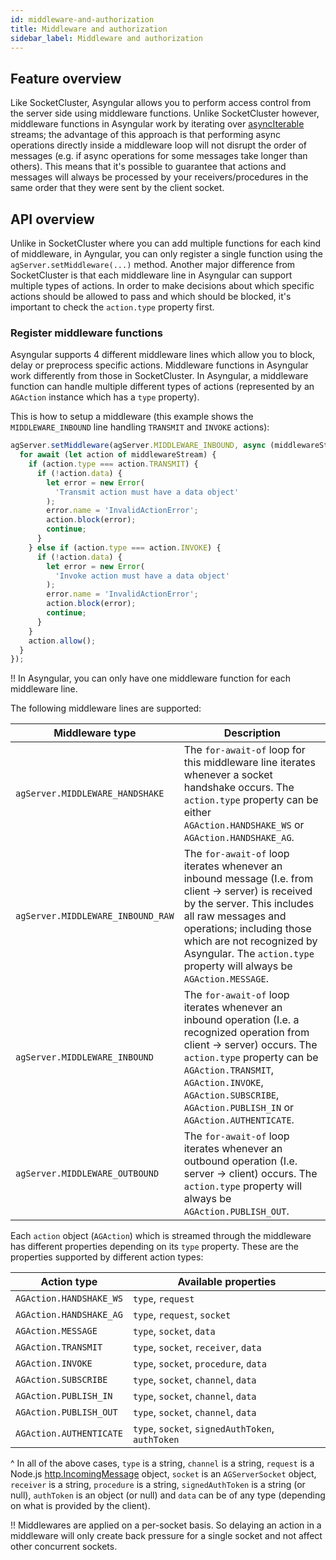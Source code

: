 ```yaml
---
id: middleware-and-authorization
title: Middleware and authorization
sidebar_label: Middleware and authorization
---
```


## Feature overview

Like SocketCluster, Asyngular allows you to perform access control from the server side using middleware functions.
Unlike SocketCluster however, middleware functions in Asyngular work by iterating over [asyncIterable](https://developer.mozilla.org/en-US/docs/Web/JavaScript/Reference/Statements/for-await...of#Iterating_over_async_iterables) streams; the advantage of this approach is that performing async operations directly inside a middleware loop will not disrupt the order of messages (e.g. if async operations for some messages take longer than others). This means that it's possible to guarantee that actions and messages will always be processed by your receivers/procedures in the same order that they were sent by the client socket.

## API overview

Unlike in SocketCluster where you can add multiple functions for each kind of middleware, in Ayngular, you can only register a single function using the `agServer.setMiddleware(...)` method.
Another major difference from SocketCluster is that each middleware line in Asyngular can support multiple types of actions. In order to make decisions about which specific actions should be allowed to pass and which should be blocked, it's important to check the `action.type` property first.

### Register middleware functions

Asyngular supports 4 different middleware lines which allow you to block, delay or preprocess specific actions. Middleware functions in Asyngular work differently from those in SocketCluster. In Asyngular, a middleware function can handle multiple different types of actions (represented by an `AGAction` instance which has a `type` property).

This is how to setup a middleware (this example shows the `MIDDLEWARE_INBOUND` line handling `TRANSMIT` and `INVOKE` actions):

```js
agServer.setMiddleware(agServer.MIDDLEWARE_INBOUND, async (middlewareStream) => {
  for await (let action of middlewareStream) {
    if (action.type === action.TRANSMIT) {
      if (!action.data) {
        let error = new Error(
          'Transmit action must have a data object'
        );
        error.name = 'InvalidActionError';
        action.block(error);
        continue;
      }
    } else if (action.type === action.INVOKE) {
      if (!action.data) {
        let error = new Error(
          'Invoke action must have a data object'
        );
        error.name = 'InvalidActionError';
        action.block(error);
        continue;
      }
    }
    action.allow();
  }
});
```

!! In Asyngular, you can only have one middleware function for each middleware line.

The following middleware lines are supported:

| Middleware type | Description |
|------------------------|------------------------------------------------------------------------------------------------------------------------------------------------------------------------------------------------------------------------------------------------------------------------------------------|
| `agServer.MIDDLEWARE_HANDSHAKE` | The `for-await-of` loop for this middleware line iterates whenever a socket handshake occurs. The `action.type` property can be either `AGAction.HANDSHAKE_WS` or `AGAction.HANDSHAKE_AG`. |
| `agServer.MIDDLEWARE_INBOUND_RAW` | The `for-await-of` loop iterates whenever an inbound message (I.e. from client -> server) is received by the server. This includes all raw messages and operations; including those which are not recognized by Asyngular. The `action.type` property will always be `AGAction.MESSAGE`. |
| `agServer.MIDDLEWARE_INBOUND` | The `for-await-of` loop iterates whenever an inbound operation (I.e. a recognized operation from client -> server) occurs. The `action.type` property can be `AGAction.TRANSMIT`, `AGAction.INVOKE`, `AGAction.SUBSCRIBE`, `AGAction.PUBLISH_IN` or `AGAction.AUTHENTICATE`. |
| `agServer.MIDDLEWARE_OUTBOUND` | The `for-await-of` loop iterates whenever an outbound operation (I.e. server -> client) occurs. The `action.type` property will always be `AGAction.PUBLISH_OUT`. |

Each `action` object (`AGAction`) which is streamed through the middleware has different properties depending on its `type` property. These are the properties supported by different action types:

| Action type | Available properties |
|-------------------------|------------------------------------------------------|
| `AGAction.HANDSHAKE_WS` | `type`, `request` |
| `AGAction.HANDSHAKE_AG` | `type`, `request`, `socket` |
| `AGAction.MESSAGE` | `type`, `socket`, `data` |
| `AGAction.TRANSMIT` | `type`, `socket`, `receiver`, `data` |
| `AGAction.INVOKE` | `type`, `socket`, `procedure`, `data` |
| `AGAction.SUBSCRIBE` | `type`, `socket`, `channel`, `data` |
| `AGAction.PUBLISH_IN` | `type`, `socket`, `channel`, `data` |
| `AGAction.PUBLISH_OUT` | `type`, `socket`, `channel`, `data` |
| `AGAction.AUTHENTICATE` | `type`, `socket`, `signedAuthToken`, `authToken` |

^ In all of the above cases, `type` is a string, `channel` is a string, `request` is a Node.js [http.IncomingMessage](https://nodejs.org/api/http.html#http_class_http_incomingmessage) object, `socket` is an `AGServerSocket` object, `receiver` is a string, `procedure` is a string, `signedAuthToken` is a string (or null), `authToken` is an object (or null) and `data` can be of any type (depending on what is provided by the client).

!! Middlewares are applied on a per-socket basis. So delaying an action in a middleware will only create back pressure for a single socket and not affect other concurrent sockets.
